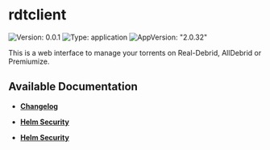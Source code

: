 # rdtclient

![Version: 0.0.1](https://img.shields.io/badge/Version-0.0.1-informational?style=flat-square) ![Type: application](https://img.shields.io/badge/Type-application-informational?style=flat-square) ![AppVersion: "2.0.32"](https://img.shields.io/badge/AppVersion-"2.0.32"-informational?style=flat-square)

This is a web interface to manage your torrents on Real-Debrid, AllDebrid or Premiumize.

## Available Documentation

- [**Changelog**](CHANGELOG)

- [**Helm Security**](container-security)

- [**Helm Security**](helm-security)

